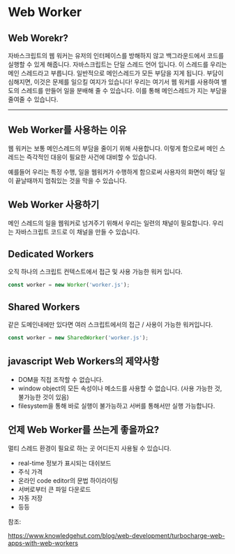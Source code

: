 Web Worker
====

<!-- 최초의 자바스크립트는 웹 브라우저 에서 적은 양의 코드를 실행할 목적으로 만들어 졌습니다. 그렇기에 아무도 자바스크립트가 많고 무거운 계산을 수행하게 될 것이라고 예상하지 못했습니다. 하지만 최근 20여년 동안, 자바스크립트는 현대의 웹 앱을 운영하고 있습니다. -->

## Web Worekr?

자바스크립트의 웹 워커는 유저의 인터페이스를 방해하지 않고 백그라운드에서 코드를 실행할 수 있게 해줍니다. 자바스크립트는 단일 스레드 언어 입니다. 이 스레드를 우리는 메인 스레드라고 부릅니다. 일반적으로 메인스레드가 모든 부담을 지게 됩니다. 부담이 심해지면, 이것은 문제를 일으킬 여지가 있습니다! 우리는 여기서 웹 워커를 사용하여 별도의 스레드를 만들어 일을 분배해 줄 수 있습니다. 이를 통해 메인스레드가 지는 부담을 줄여줄 수 있습니다.
****

## Web Worker를 사용하는 이유

웹 워커는 보통 메인스레드의 부담을 줄이기 위해 사용합니다. 이렇게 함으로써 메인 스레드는 즉각적인 대응이 필요한 사건에 대비할 수 있습니다.

예를들어 우리는 특정 수행, 일을 웹워커가 수행하게 함으로써 사용자의 화면이 해당 일이 끝날때까지 멈춰있는 것을 막을 수 있습니다.

## Web Worker 사용하기

메인 스레드의 일을 웹워커로 넘겨주기 위해서 우리는 일련의 채널이 필요합니다. 우리는 자바스크립트 코드로 이 채널을 만들 수 있습니다.


## Dedicated Workers

오직 하나의 스크립트 컨텍스트에서 접근 및 사용 가능한 워커 입니다.
```javascript
const worker = new Worker('worker.js');
```

## Shared Workers

같은 도메인내에만 있다면 여러 스크립트에서의 접근 / 사용이 가능한 워커입니다.
```javascript
const worker = new SharedWorker('worker.js');
```

## javascript Web Workers의 제약사항

- DOM을 직접 조작할 수 없습니다.
- window object의 모든 속성이나 메소드를 사용할 수 없습니다. (사용 가능한 것, 불가능한 것이 있음)
- filesystem을 통해 바로 실행이 불가능하고 서버를 통해서만 실행 가능합니다.

## 언제 Web Worker를 쓰는게 좋을까요?

멀티 스레드 환경이 필요로 하는 곳 어디든지 사용될 수 있습니다.

- real-time 정보가 표시되는 대쉬보드
- 주식 가격
- 온라인 code editor의 문법 하이라이팅
- 서버로부터 큰 파일 다운로드
- 자동 저장
- 등등


참조:

https://www.knowledgehut.com/blog/web-development/turbocharge-web-apps-with-web-workers
